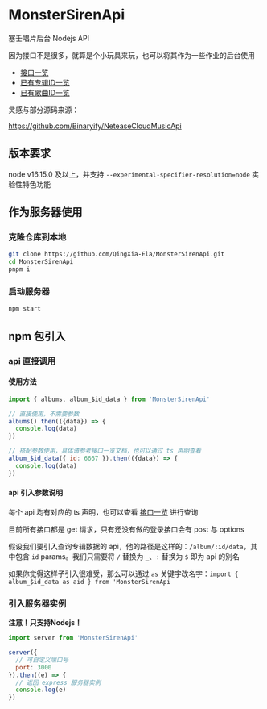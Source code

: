 # MonsterSirenApi

塞壬唱片后台 Nodejs API

因为接口不是很多，就算是个小玩具来玩，也可以将其作为一些作业的后台使用

- [接口一览](https://github.com/QingXia-Ela/MonsterSirenApi/blob/main/docs/dev/%E6%8E%A5%E5%8F%A3%E4%B8%80%E8%A7%88.md)
- [已有专辑ID一览](https://github.com/QingXia-Ela/MonsterSirenApi/blob/main/docs/dev/%E5%B7%B2%E6%9C%89%E4%B8%93%E8%BE%91ID%E4%B8%80%E8%A7%88.md)
- [已有歌曲ID一览](https://github.com/QingXia-Ela/MonsterSirenApi/blob/main/docs/dev/%E5%B7%B2%E6%9C%89%E6%AD%8C%E6%9B%B2ID%E4%B8%80%E8%A7%88.md)

灵感与部分源码来源：

https://github.com/Binaryify/NeteaseCloudMusicApi

## 版本要求

node v16.15.0 及以上，并支持 `--experimental-specifier-resolution=node` 实验性特色功能

## 作为服务器使用

### 克隆仓库到本地

```bash
git clone https://github.com/QingXia-Ela/MonsterSirenApi.git
cd MonsterSirenApi
pnpm i
```

### 启动服务器

```bash
npm start
```

## npm 包引入

### api 直接调用

#### 使用方法

```js
import { albums, album_$id_data } from 'MonsterSirenApi'

// 直接使用，不需要参数
albums().then(({data}) => {
  console.log(data)
})

// 搭配参数使用，具体请参考接口一览文档，也可以通过 ts 声明查看
album_$id_data({ id: 6667 }).then(({data}) => {
  console.log(data)
})
```

#### api 引入参数说明

每个 api 均有对应的 ts 声明，也可以查看 [接口一览](https://github.com/QingXia-Ela/MonsterSirenApi/blob/main/docs/dev/%E6%8E%A5%E5%8F%A3%E4%B8%80%E8%A7%88.md) 进行查询

目前所有接口都是 get 请求，只有还没有做的登录接口会有 post 与 options

假设我们要引入查询专辑数据的 api，他的路径是这样的：`/album/:id/data`，其中包含 `id` params。我们只需要将 `/` 替换为 `_`、`:` 替换为 `$` 即为 api 的别名

如果你觉得这样子引入很难受，那么可以通过 `as` 关键字改名字：`import { album_$id_data as aid } from 'MonsterSirenApi`

### 引入服务器实例

**注意！只支持Nodejs！**

```js
import server from 'MonsterSirenApi'

server({
  // 可自定义端口号
  port: 3000
}).then((e) => {
  // 返回 express 服务器实例
  console.log(e)
})
```

